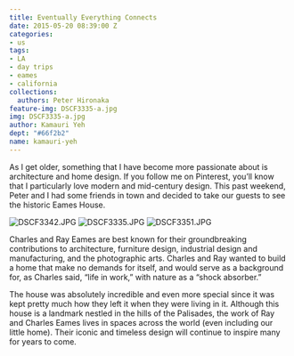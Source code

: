 ```yaml
---
title: Eventually Everything Connects
date: 2015-05-20 08:39:00 Z
categories:
- us
tags:
- LA
- day trips
- eames
- california
collections:
  authors: Peter Hironaka
feature-img: DSCF3335-a.jpg
img: DSCF3335-a.jpg
author: Kamauri Yeh
dept: "#66f2b2"
name: kamauri-yeh
---
```


As I get older, something that I have become more passionate about is architecture and home design. If you follow me on Pinterest, you’ll know that I particularly love modern and mid-century design. This past weekend, Peter and I had some friends in town and decided to take our guests to see the historic Eames House.

![DSCF3342.JPG](/uploads/DSCF3342.JPG)
![DSCF3335.JPG](/uploads/DSCF3335.JPG)
![DSCF3351.JPG](/uploads/DSCF3351.JPG)

Charles and Ray Eames are best known for their groundbreaking contributions to architecture, furniture design, industrial design and manufacturing, and the photographic arts. Charles and Ray wanted to build a home that make no demands for itself, and would serve as a background for, as Charles said, “life in work,” with nature as a “shock absorber.”

The house was absolutely incredible and even more special since it was kept pretty much how they left it when they were living in it. Although this house is a landmark nestled in the hills of the Palisades, the work of Ray and Charles Eames lives in spaces across the world (even including our little home). Their iconic and timeless design will continue to inspire many for years to come.


